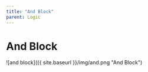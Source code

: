 ```yaml
---
title: "And Block"
parent: Logic
---
```

# And Block
![and block]({{ site.baseurl }}/img/and.png "And Block")
